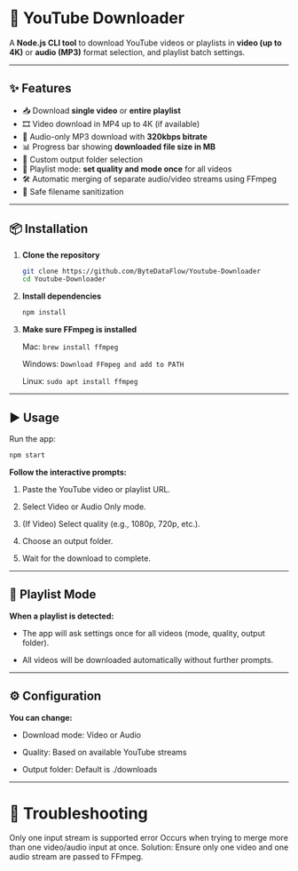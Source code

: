 # 🎵 YouTube Downloader

A **Node.js CLI tool** to download YouTube videos or playlists in **video (up to 4K)** or **audio (MP3)** format selection, and playlist batch settings.

---

## ✨ Features
- 📥 Download **single video** or **entire playlist**
- 🎞 Video download in MP4 up to 4K (if available)
- 🎵 Audio-only MP3 download with **320kbps bitrate**
- 📊 Progress bar showing **downloaded file size in MB**
- 📂 Custom output folder selection
- 🔁 Playlist mode: **set quality and mode once** for all videos
- 🛠 Automatic merging of separate audio/video streams using FFmpeg
- 🚫 Safe filename sanitization

---

## 📦 Installation

1. **Clone the repository**
   ```bash
   git clone https://github.com/ByteDataFlow/Youtube-Downloader
   cd Youtube-Downloader

2. **Install dependencies**
    ```bash
    npm install
3. **Make sure FFmpeg is installed**

    Mac: ``` brew install ffmpeg ```

    Windows: ``` Download FFmpeg and add to PATH ```

    Linux: ``` sudo apt install ffmpeg ```

---
## ▶️ Usage

Run the app:
```bash
npm start
```
**Follow the interactive prompts:**

1. Paste the YouTube video or playlist URL.

2. Select Video or Audio Only mode.

3. (If Video) Select quality (e.g., 1080p, 720p, etc.).

4. Choose an output folder.

5. Wait for the download to complete.

---
## 📑 Playlist Mode

**When a playlist is detected:**

- The app will ask settings once for all videos (mode, quality, output folder).

- All videos will be downloaded automatically without further prompts.

---

## ⚙️ Configuration

**You can change:**

- Download mode: Video or Audio

- Quality: Based on available YouTube streams

- Output folder: Default is ./downloads


---
# 🐛 Troubleshooting

Only one input stream is supported error
Occurs when trying to merge more than one video/audio input at once.
Solution: Ensure only one video and one audio stream are passed to FFmpeg.